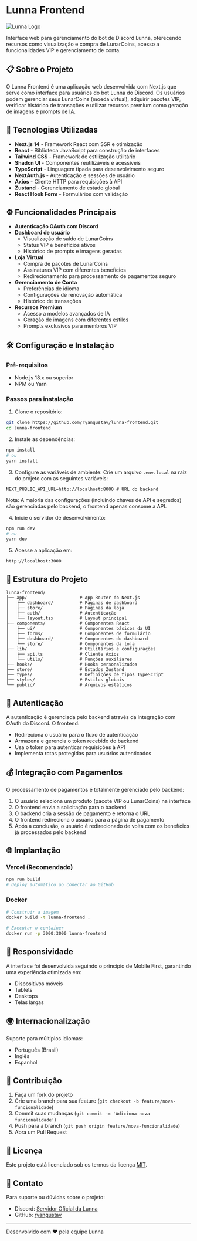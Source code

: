 # Lunna Frontend

![Lunna Logo](https://cdn.discordapp.com/attachments/1061639923487604778/1214998649459634206/Web_Lunna_Logo.png?ex=66b14e2a&is=669ed92a&hm=fd46c9a4bacc5d1f0a0da8c2c9c11fa8c09a48fdc15c9c767a0a2bed7ba38b60&)

Interface web para gerenciamento do bot de Discord Lunna, oferecendo recursos como visualização e compra de LunarCoins, acesso a funcionalidades VIP e gerenciamento de conta.

## 📋 Sobre o Projeto

O Lunna Frontend é uma aplicação web desenvolvida com Next.js que serve como interface para usuários do bot Lunna do Discord. Os usuários podem gerenciar seus LunarCoins (moeda virtual), adquirir pacotes VIP, verificar histórico de transações e utilizar recursos premium como geração de imagens e prompts de IA.

## 🚀 Tecnologias Utilizadas

- **Next.js 14** - Framework React com SSR e otimização
- **React** - Biblioteca JavaScript para construção de interfaces
- **Tailwind CSS** - Framework de estilização utilitário
- **Shadcn UI** - Componentes reutilizáveis e acessíveis
- **TypeScript** - Linguagem tipada para desenvolvimento seguro
- **NextAuth.js** - Autenticação e sessões de usuário
- **Axios** - Cliente HTTP para requisições à API
- **Zustand** - Gerenciamento de estado global
- **React Hook Form** - Formulários com validação

## ⚙️ Funcionalidades Principais

- **Autenticação OAuth com Discord**
- **Dashboard de usuário**
  - Visualização de saldo de LunarCoins
  - Status VIP e benefícios ativos
  - Histórico de prompts e imagens geradas
- **Loja Virtual**
  - Compra de pacotes de LunarCoins
  - Assinaturas VIP com diferentes benefícios
  - Redirecionamento para processamento de pagamentos seguro
- **Gerenciamento de Conta**
  - Preferências de idioma
  - Configurações de renovação automática
  - Histórico de transações
- **Recursos Premium**
  - Acesso a modelos avançados de IA
  - Geração de imagens com diferentes estilos
  - Prompts exclusivos para membros VIP

## 🛠️ Configuração e Instalação

### Pré-requisitos
- Node.js 18.x ou superior
- NPM ou Yarn

### Passos para instalação

1. Clone o repositório:
```bash
git clone https://github.com/ryangustav/lunna-frontend.git
cd lunna-frontend
```

2. Instale as dependências:
```bash
npm install
# ou
yarn install
```

3. Configure as variáveis de ambiente:
Crie um arquivo `.env.local` na raiz do projeto com as seguintes variáveis:
```
NEXT_PUBLIC_API_URL=http://localhost:8000 # URL do backend
```

Nota: A maioria das configurações (incluindo chaves de API e segredos) são gerenciadas pelo backend, o frontend apenas consome a API.

4. Inicie o servidor de desenvolvimento:
```bash
npm run dev
# ou
yarn dev
```

5. Acesse a aplicação em:
```
http://localhost:3000
```

## 📂 Estrutura do Projeto

```
lunna-frontend/
├── app/                    # App Router do Next.js
│   ├── dashboard/          # Páginas de dashboard
│   ├── store/              # Páginas da loja
│   ├── auth/               # Autenticação
│   └── layout.tsx          # Layout principal
├── components/             # Componentes React
│   ├── ui/                 # Componentes básicos da UI
│   ├── forms/              # Componentes de formulário
│   ├── dashboard/          # Componentes do dashboard
│   └── store/              # Componentes da loja
├── lib/                    # Utilitários e configurações
│   ├── api.ts              # Cliente Axios
│   └── utils/              # Funções auxiliares
├── hooks/                  # Hooks personalizados
├── store/                  # Estados Zustand
├── types/                  # Definições de tipos TypeScript
├── styles/                 # Estilos globais
└── public/                 # Arquivos estáticos
```

## 🔐 Autenticação

A autenticação é gerenciada pelo backend através da integração com OAuth do Discord. O frontend:
- Redireciona o usuário para o fluxo de autenticação
- Armazena e gerencia o token recebido do backend
- Usa o token para autenticar requisições à API
- Implementa rotas protegidas para usuários autenticados

## 💰 Integração com Pagamentos

O processamento de pagamentos é totalmente gerenciado pelo backend:

1. O usuário seleciona um produto (pacote VIP ou LunarCoins) na interface
2. O frontend envia a solicitação para o backend
3. O backend cria a sessão de pagamento e retorna o URL
4. O frontend redireciona o usuário para a página de pagamento
5. Após a conclusão, o usuário é redirecionado de volta com os benefícios já processados pelo backend

## 🌐 Implantação

### Vercel (Recomendado)
```bash
npm run build
# Deploy automático ao conectar ao GitHub
```

### Docker
```bash
# Construir a imagem
docker build -t lunna-frontend .

# Executar o container
docker run -p 3000:3000 lunna-frontend
```

## 📱 Responsividade

A interface foi desenvolvida seguindo o princípio de Mobile First, garantindo uma experiência otimizada em:
- Dispositivos móveis
- Tablets
- Desktops
- Telas largas

## 🌍 Internacionalização

Suporte para múltiplos idiomas:
- Português (Brasil)
- Inglês
- Espanhol

## 👥 Contribuição

1. Faça um fork do projeto
2. Crie uma branch para sua feature (`git checkout -b feature/nova-funcionalidade`)
3. Commit suas mudanças (`git commit -m 'Adiciona nova funcionalidade'`)
4. Push para a branch (`git push origin feature/nova-funcionalidade`)
5. Abra um Pull Request

## 📄 Licença

Este projeto está licenciado sob os termos da licença [MIT](LICENSE).

## 📧 Contato

Para suporte ou dúvidas sobre o projeto:
- Discord: [Servidor Oficial da Lunna](https://discord.gg/lunna)
- GitHub: [ryangustav](https://github.com/ryangustav)

---

Desenvolvido com ❤️ pela equipe Lunna
